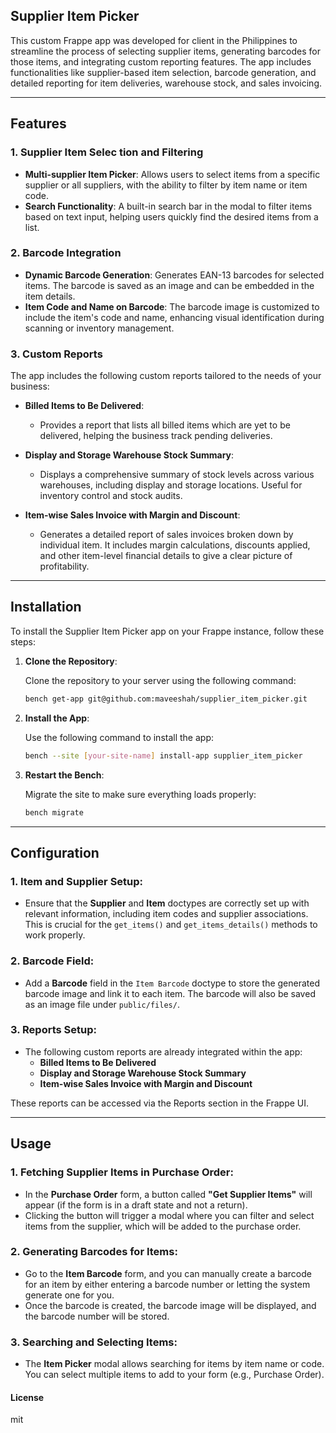 ## Supplier Item Picker

This custom Frappe app was developed for client in the Philippines to streamline the process of selecting supplier items, generating barcodes for those items, and integrating custom reporting features. The app includes functionalities like supplier-based item selection, barcode generation, and detailed reporting for item deliveries, warehouse stock, and sales invoicing.

---

## Features

### 1. **Supplier Item Selec  tion and Filtering**
- **Multi-supplier Item Picker**: Allows users to select items from a specific supplier or all suppliers, with the ability to filter by item name or item code.
- **Search Functionality**: A built-in search bar in the modal to filter items based on text input, helping users quickly find the desired items from a list.
  
### 2. **Barcode Integration**
- **Dynamic Barcode Generation**: Generates EAN-13 barcodes for selected items. The barcode is saved as an image and can be embedded in the item details.
- **Item Code and Name on Barcode**: The barcode image is customized to include the item's code and name, enhancing visual identification during scanning or inventory management.

### 3. **Custom Reports**
The app includes the following custom reports tailored to the needs of your business:

- **Billed Items to Be Delivered**:
   - Provides a report that lists all billed items which are yet to be delivered, helping the business track pending deliveries.
   
- **Display and Storage Warehouse Stock Summary**:
   - Displays a comprehensive summary of stock levels across various warehouses, including display and storage locations. Useful for inventory control and stock audits.
   
- **Item-wise Sales Invoice with Margin and Discount**:
   - Generates a detailed report of sales invoices broken down by individual item. It includes margin calculations, discounts applied, and other item-level financial details to give a clear picture of profitability.

---

## Installation

To install the Supplier Item Picker app on your Frappe instance, follow these steps:

1. **Clone the Repository**:
   
   Clone the repository to your server using the following command:
   
   ```bash
   bench get-app git@github.com:maveeshah/supplier_item_picker.git
   ```

2. **Install the App**:

   Use the following command to install the app:
   
   ```bash
   bench --site [your-site-name] install-app supplier_item_picker
   ```

3. **Restart the Bench**:

   Migrate the site to make sure everything loads properly:
   
   ```bash
   bench migrate
   ```

---

## Configuration

### 1. **Item and Supplier Setup**:
   - Ensure that the **Supplier** and **Item** doctypes are correctly set up with relevant information, including item codes and supplier associations. This is crucial for the `get_items()` and `get_items_details()` methods to work properly.

### 2. **Barcode Field**:
   - Add a **Barcode** field in the `Item Barcode` doctype to store the generated barcode image and link it to each item. The barcode will also be saved as an image file under `public/files/`.

### 3. **Reports Setup**:
   - The following custom reports are already integrated within the app:
     - **Billed Items to Be Delivered**
     - **Display and Storage Warehouse Stock Summary**
     - **Item-wise Sales Invoice with Margin and Discount**

   These reports can be accessed via the Reports section in the Frappe UI.

---

## Usage

### 1. **Fetching Supplier Items in Purchase Order**:
   - In the **Purchase Order** form, a button called **"Get Supplier Items"** will appear (if the form is in a draft state and not a return).
   - Clicking the button will trigger a modal where you can filter and select items from the supplier, which will be added to the purchase order.

### 2. **Generating Barcodes for Items**:
   - Go to the **Item Barcode** form, and you can manually create a barcode for an item by either entering a barcode number or letting the system generate one for you.
   - Once the barcode is created, the barcode image will be displayed, and the barcode number will be stored.

### 3. **Searching and Selecting Items**:
   - The **Item Picker** modal allows searching for items by item name or code. You can select multiple items to add to your form (e.g., Purchase Order).


#### License

mit
